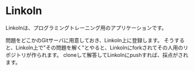 # Linkoln

Linkolnは、プログラミングトレーニング用のアプリケーションです。

問題をどこかのGitサーバに用意しておき、Linkoln上に登録します。
そうすると、Linkoln上で"その問題を解く"とやると、Linkolnにforkされてその人用のリポジトリが作られます。
cloneして解答してLinkolnにpushすれば、採点がされます。
